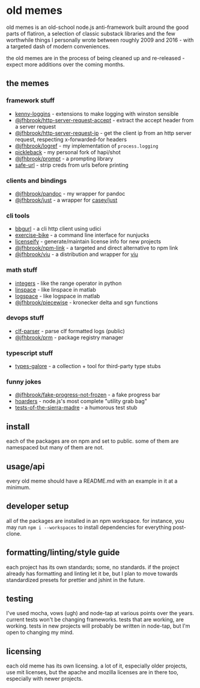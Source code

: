 # old memes

old memes is an old-school node.js anti-framework built around the good parts
of flatiron, a selection of classic substack libraries and the few worthwhile
things I personally wrote between roughly 2009 and 2016 - with a targeted
dash of modern conveniences.

the old memes are in the process of being cleaned up and re-released - expect
more additions over the coming months.

## the memes

### framework stuff

* [kenny-loggins](./kenny-loggins) - extensions to make logging with winston sensible
* [@jfhbrook/http-server-request-accept](./http-server-request-accept) - extract the accept header from a server request
* [@jfhbrook/http-server-request-ip](./http-server-request-ip) - get the client ip from an http server request, respecting x-forwarded-for headers
* [@jfhbrook/logref](./logref) - my implementation of `process.logging`
* [pickleback](https://github.com/jfhbrook/pickleback) - my personal fork of hapi/shot
* [@jfhbrook/prompt](./prompt) - a prompting library
* [safe-url](./safe-url) - strip creds from urls before printing

### clients and bindings

* [@jfhbrook/pandoc](./pandoc) - my wrapper for pandoc
* [@jfhbrook/just](./just) - a wrapper for [casey/just](https://github.com/casey/just)

### cli tools

* [bbgurl](./bbgurl) - a cli http client using udici
* [exercise-bike](./exercise-bike) - a command line interface for nunjucks
* [licenseify](./licenseify) - generate/maintain license info for new projects
* [@jfhbrook/npm-link](./npm-link) - a targeted and direct alternative to npm link
* [@jfhbrook/viu](./viu) - a distribution and wrapper for [viu](https://crates.io/crates/viu)

### math stuff

* [integers](./integers) - like the range operator in python
* [linspace](./linspace) - like linspace in matlab
* [logspace](./logspace) - like logspace in matlab
* [@jfhbrook/piecewise](./piecewise) - kronecker delta and sgn functions

### devops stuff

* [clf-parser](./clf-parser) - parse clf formatted logs (public)
* [@jfhbrook/prm](./prm) - package registry manager

### typescript stuff

* [types-galore](https://github.com/jfhbrook/types-galore) - a collection + tool for third-party type stubs

### funny jokes

* [@jfhbrook/fake-progress-not-frozen](./fake-progress-not-frozen) - a fake progress bar
* [hoarders](https://github.com/jfhbrook/hoarders) - node.js's most complete "utility grab bag"
* [tests-of-the-sierra-madre](./tests-of-the-sierra-madre) - a humorous test stub

## install

each of the packages are on npm and set to public. some of them are
namespaced but many of them are not.

## usage/api

every old meme should have a README.md with an example in it at a minimum.

## developer setup

all of the packages are installed in an npm workspace. for instance, you may run
`npm i --workspaces` to install dependencies for everything post-clone.

## formatting/linting/style guide

each project has its own standards; some, no standards. if the project already
has formatting and linting let it be, but I plan to move towards standardized
presets for prettier and jshint in the future.

## testing

I've used mocha, vows (ugh) and node-tap at various points over the years.
current tests won't be changing frameworks. tests that are working, are
working. tests in new projects will probably be written in node-tap, but I'm
open to changing my mind.

## licensing

each old meme has its own licensing. a lot of it, especially older projects,
use mit licenses, but the apache and mozilla licenses are in there too,
especially with newer projects.
